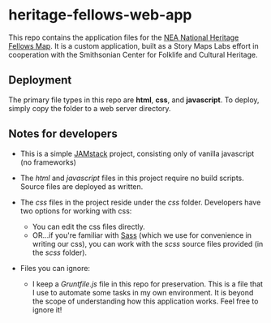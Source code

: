 # heritage-fellows-web-app

This repo contains the application files for the [NEA National Heritage Fellows Map](https://storymaps.esri.com/stories/2017/heritage-fellows/map.html).  It is a custom application, built as a Story Maps Labs effort in cooperation with the Smithsonian Center for Folklife and Cultural Heritage.  

## Deployment

The primary file types in this repo are **html**, **css**, and **javascript**.  To deploy, simply copy the folder to a web server directory.

## Notes for developers

* This is a simple [JAMstack]("https://jamstack.org/") project, consisting only of vanilla javascript (no frameworks)
* The *html* and *javascript* files in this project require no build scripts.  Source files are deployed as written.
* The *css* files in the project reside under the *css* folder.  Developers have two options for working with css:
	* You can edit the css files directly.
	* OR...if you're familiar with [Sass](https://sass-lang.com/) (which we use for convenience in writing our css), you can work with the *scss* source files provided (in the *scss* folder).
	
* Files you can ignore:
	* I keep a *Gruntfile.js* file in this repo for preservation.  This is a file that I use to automate some tasks in my own environment.  It is beyond the scope of understanding how this application works.  Feel free to ignore it!
